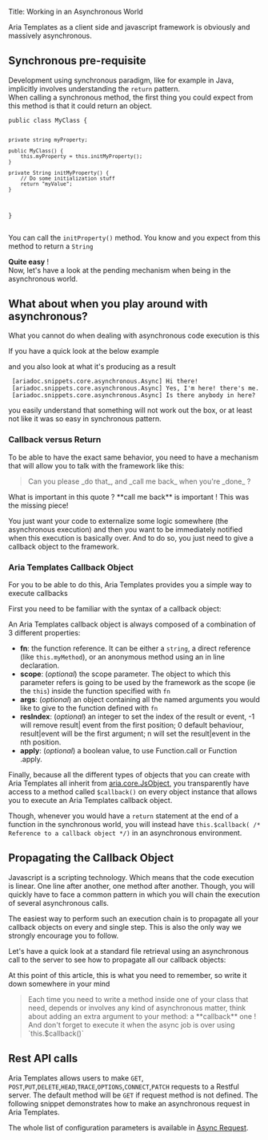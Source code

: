 Title: Working in an Asynchronous World



Aria Templates as a client side and javascript framework is obviously and massively asynchronous.

## Synchronous pre-requisite

Development using synchronous paradigm, like for example in Java, implicitly involves understanding the `return` pattern.<br />
When calling a synchronous method, the first thing you could expect from this method is that it could return an object.

<div data-sample="hardcoded"><code><pre>
public class MyClass {

    private string myProperty;

    public MyClass() {
        this.myProperty = this.initMyProperty();
    }

    private String initMyProperty() {
        // Do some initialization stuff
        return "myValue";
    }
}
</code></pre></div>

You can call the `initProperty()` method. You know and you expect from this method to return a `String`

**Quite easy** !<br />
Now, let's have a look at the pending mechanism when being in the asynchronous world.

## What about when you play around with asynchronous?

What you cannot do when dealing with asynchronous code execution is this
<script src='http://snippets.ariatemplates.com/snippets/github.com/ariatemplates/documentation-code/%VERSION%/snippets/core/asynchronous/Async.js?tag=notWorking&lang=javascript&outdent=true' defer></script>

If you have a quick look at the below example

<script src='http://snippets.ariatemplates.com/snippets/github.com/ariatemplates/documentation-code/%VERSION%/snippets/core/asynchronous/Async.js?tag=playingAsynchronous&lang=javascript&outdent=true' defer></script>

and you also look at what it's producing as a result

<div data-sample="hardcoded"><code><pre>
 [ariadoc.snippets.core.asynchronous.Async] Hi there!
 [ariadoc.snippets.core.asynchronous.Async] Yes, I'm here! there's me.
 [ariadoc.snippets.core.asynchronous.Async] Is there anybody in here?
</code></pre></div>

you easily understand that something will not work out the box, or at least not like it was so easy in synchronous pattern.

### Callback versus Return

To be able to have the exact same behavior, you need to have a mechanism that will allow you to talk with the framework like this:

<blockquote>
Can you please _do that_, and _call me back_ when you're _done_ ?
</blockquote>
What is important in this quote ? **call me back** is important ! This was the missing piece!

You just want your code to externalize some logic somewhere (the asynchronous execution) and then you want to be immediately notified when this execution is basically over. And to do so, you just need to give a callback object to the framework.

### Aria Templates Callback Object

For you to be able to do this, Aria Templates provides you a simple way to execute callbacks

First you need to be familiar with the syntax of a callback object:


<script src='http://snippets.ariatemplates.com/snippets/github.com/ariatemplates/documentation-code/%VERSION%/snippets/core/asynchronous/Async.js?tag=sampleCallbackObject&lang=javascript&outdent=true' defer></script>

An Aria Templates callback object is always composed of a combination of 3 different properties:

* **fn**: the function reference. It can be either a `string`, a direct reference (like `this.myMethod`), or an anonymous method using an in line declaration.
* **scope**: (_optional_) the scope parameter. The object to which this parameter refers is going to be used by the framework as the scope (ie the `this`) inside the function specified with `fn`
* **args**: (_optional_) an object containing all the named arguments you would like to give to the function defined with `fn`
* **resIndex**: (_optional_) an integer to set the index of the result or event, -1 will remove result| event from the first position; 0 default behaviour, result|event will be the first argument; n will set the result|event in the nth position.
* **apply**: (_optional_) a boolean value, to use Function.call or Function	.apply.


Finally, because all the different types of objects that you can create with Aria Templates all inherit from [aria.core.JsObject](http://ariatemplates.com/api/#aria.core.JsObject), you transparently have access to a method called `$callback()` on every object instance that allows you to execute an Aria Templates callback object.

Though, whenever you would have a `return` statement at the end of a function in the synchronous world, you will instead have `this.$callback( /* Reference to a callback object */)` in an asynchronous environment.

<script src='http://snippets.ariatemplates.com/snippets/github.com/ariatemplates/documentation-code/%VERSION%/snippets/core/asynchronous/Async.js?tag=sampleSyncReturn&lang=javascript&outdent=true' defer></script>
<script src='http://snippets.ariatemplates.com/snippets/github.com/ariatemplates/documentation-code/%VERSION%/snippets/core/asynchronous/Async.js?tag=sampleAsyncReturn&lang=javascript&outdent=true' defer></script>

## Propagating  the Callback Object

Javascript is a scripting technology. Which means that the code execution is linear. One line after another, one method after another. Though, you will quickly have to face a common pattern in which you will chain the execution of several asynchronous calls.

The easiest way to perform such an execution chain is to propagate all your callback objects on every and single step. This is also the only way we strongly encourage you to follow.

Let's have a quick look at a standard file retrieval using an asynchronous call to the server to see how to propagate all our callback objects:


<script src='http://snippets.ariatemplates.com/snippets/github.com/ariatemplates/documentation-code/%VERSION%/snippets/core/asynchronous/Async.js?tag=propagatingCallback&lang=javascript&outdent=true' defer></script>

At this point of this article, this is what you need to remember, so write it down somewhere in your mind
<blockquote>
Each time you need to write a method inside one of your class that need, depends or involves any kind of asynchronous matter, think about adding an extra argument to your method: a **callback** one !<br />
And don't forget to execute it when the async job is over using `this.$callback()`
</blockquote>

## Rest API calls

Aria Templates allows users to make `GET`, `POST`,`PUT`,`DELETE`,`HEAD`,`TRACE`,`OPTIONS`,`CONNECT`,`PATCH` requests to a Restful server. The default method will be `GET` if request method is not defined. The following snippet demonstrates how to make an asynchronous request in Aria Templates.

<script src='http://snippets.ariatemplates.com/snippets/github.com/ariatemplates/documentation-code/%VERSION%/snippets/core/asynchronous/Async.js?tag=sampleAsyncRequest&lang=javascript&outdent=true' defer></script>

The whole list of configuration parameters is available in [Async Request](http://ariatemplates.com/api/##aria.core.CfgBeans:IOAsyncRequestCfg).
